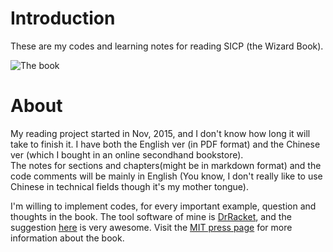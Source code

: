 # Introduction
These are my codes and learning notes for reading SICP (the Wizard Book).

![The book](https://mitpress.mit.edu/sicp/full-text/book/cover.jpg)

# About
My reading project started in Nov, 2015, and I don't know how long it will take to finish it. 
I have both the English ver (in PDF format) and the Chinese ver (which I bought in an online secondhand bookstore).  
The notes for sections and chapters(might be in markdown format) and the code comments will be mainly in English 
(You know, I don't really like to use Chinese in technical fields though it's my mother tongue). 

I'm willing to implement codes, for every important example, question and thoughts in the book. 
The tool software of mine is [DrRacket](http://racket-lang.org/), 
and the suggestion [here](http://stackoverflow.com/questions/19546115/which-lang-packet-is-proper-for-sicp-in-dr-racket) is very awesome.
Visit the [MIT press page](https://mitpress.mit.edu/sicp/) for more information about the book.
